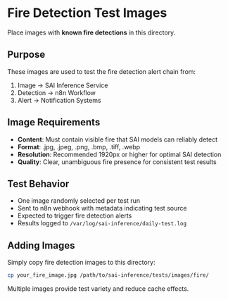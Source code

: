 # Fire Detection Test Images

Place images with **known fire detections** in this directory.

## Purpose
These images are used to test the fire detection alert chain from:
1. Image → SAI Inference Service 
2. Detection → n8n Workflow
3. Alert → Notification Systems

## Image Requirements
- **Content**: Must contain visible fire that SAI models can reliably detect
- **Format**: .jpg, .jpeg, .png, .bmp, .tiff, .webp
- **Resolution**: Recommended 1920px or higher for optimal SAI detection
- **Quality**: Clear, unambiguous fire presence for consistent test results

## Test Behavior
- One image randomly selected per test run
- Sent to n8n webhook with metadata indicating test source
- Expected to trigger fire detection alerts
- Results logged to `/var/log/sai-inference/daily-test.log`

## Adding Images
Simply copy fire detection images to this directory:

```bash
cp your_fire_image.jpg /path/to/sai-inference/tests/images/fire/
```

Multiple images provide test variety and reduce cache effects.